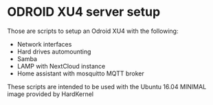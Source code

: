 # ODROID XU4 server setup

Those are scripts to setup an Odroid XU4 with the following:

* Network interfaces
* Hard drives automounting
* Samba
* LAMP with NextCloud instance
* Home assistant with mosquitto MQTT broker

These scripts are intended to be used with the Ubuntu 16.04 MINIMAL image provided by HardKernel
